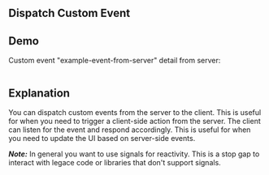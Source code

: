 ## Dispatch Custom Event

## Demo

<div data-on-load="@get('/examples/dispatch_custom_event/events')">
    <div>Custom event "example-event-from-server" detail from server:</div>
    <pre class="mockup-code" id="container"></pre>
</div>


## Explanation

You can dispatch custom events from the server to the client. This is useful for when you need to trigger a client-side action from the server. The client can listen for the event and respond accordingly. This is useful for when you need to update the UI based on server-side events.

***Note:*** In general you want to use signals for reactivity.  This is a stop gap to interact with legace code or libraries that don't support signals.